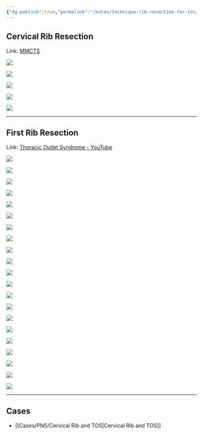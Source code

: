 ```yaml
---
{"dg-publish":true,"permalink":"/notes/technique-rib-resection-for-tos/","tags":["sg_tc TOS"],"created":"2023-05-23T21:20:44.391-05:00","updated":"2023-05-23T21:25:01.779-05:00"}
---
```



## Cervical Rib Resection

Link: [MMCTS](https://mmcts.org/tutorial/1345)

![](https://i.imgur.com/GJlYErQ.jpg)

![](https://i.imgur.com/jP5yEJy.jpg)

![](https://i.imgur.com/HGyFOsD.jpg)

![](https://i.imgur.com/yWLdzxL.jpg)

![](https://i.imgur.com/usBSS2j.jpg)

---

## First Rib Resection

Link: [Thoracic Outlet Syndrome - YouTube](https://www.youtube.com/watch?v=D_Oy2iUjMYw&ab_channel=HartfordHealthCare)

![](https://i.imgur.com/ybvhQcO.jpg)

![](https://i.imgur.com/OSBXSh5.jpg)

![](https://i.imgur.com/WWDTxNc.jpg)

![](https://i.imgur.com/wo6wM5T.jpg)

![](https://i.imgur.com/80MzUI4.jpg)

![](https://i.imgur.com/hZEYOW2.jpg)

![](https://i.imgur.com/Tuw8iSy.jpg)

![](https://i.imgur.com/xwGXzlE.jpg)

![](https://i.imgur.com/PMRsfym.jpg)

![](https://i.imgur.com/4bmEShD.jpg)

![](https://i.imgur.com/UQiUfes.jpg)

![](https://i.imgur.com/gsWJ7pf.jpg)

![](https://i.imgur.com/IHa0YpB.jpg)

![](https://i.imgur.com/ZT456qx.jpg)

![](https://i.imgur.com/tWUKAz6.jpg)

![](https://i.imgur.com/BJi96xV.jpg)

![](https://i.imgur.com/VRxfo3i.jpg)

![](https://i.imgur.com/IS1JEHN.jpg)

![](https://i.imgur.com/ucbyrOR.jpg)

![](https://i.imgur.com/TlYfqZd.jpg)

![](https://i.imgur.com/SQX6zwR.jpg)

---

## Cases

- [[Cases/PNS/Cervical Rib and TOS\|Cervical Rib and TOS]]
